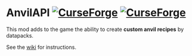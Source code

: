 # AnvilAPI [![CurseForge](http://cf.way2muchnoise.eu/full_634377_downloads.svg)](https://www.curseforge.com/minecraft/mc-mods/anvilapi) [![CurseForge](http://cf.way2muchnoise.eu/versions/For%20MC_634377_all.svg)](https://www.curseforge.com/minecraft/mc-mods/anvilapi)
This mod adds to the game the ability to create **custom anvil recipes** by datapacks.

See the [wiki](https://github.com/Hantonik/AnvilAPI/wiki/Home) for instructions.